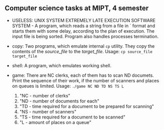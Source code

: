 ## Computer science tasks at MIPT, 4 semester

* USELESS: UNIX SYSTEM EXTREMELY LATE EXECUTION SOFTWARE SYSTEM - A program, which reads a string from a file in `<delay time> <a program to be executed> format and starts them with some delay, according to the plan of execution. The input file is being sorted. Program also handles processes termination.

* copy: Two programs, which emulate internal `cp` utility. They copy the contents of the _source_file_ to the _target_file_. 
Usage: 
`cp source_file target_file`

* shell: A program, which emulates working shell.

* game: There are NC clerks, each of them has to scan ND documets. Print the sequence of their work, if the number of scanners and places on queues is limited.
Usage: `./game NC ND TD NS TS L`
  1. "NC - number of clerks"
  2. "ND - number of documents for each"
  3. "TD - time required for a document to be prepared for scanning"
  4. "NS - number of scanners"
  5. "TS - time required for a document to be scanned"
  6. "L - amount of places on a queue"  

